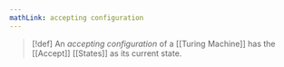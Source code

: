 ```yaml
---
mathLink: accepting configuration
---
```

>[!def]
>An *accepting configuration* of a [[Turing Machine]] has the [[Accept]] [[States]] as its current state.

